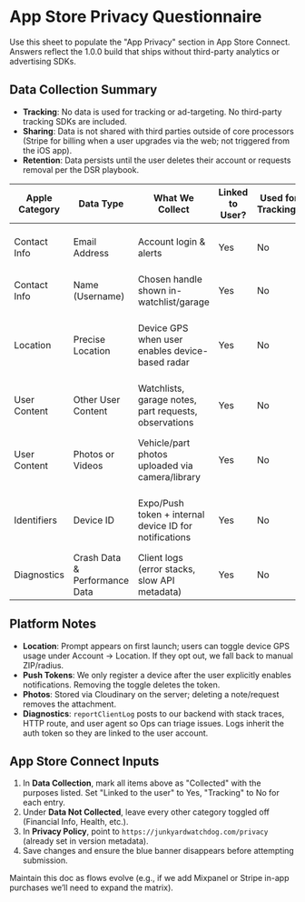 # App Store Privacy Questionnaire

Use this sheet to populate the "App Privacy" section in App Store Connect. Answers reflect the 1.0.0 build that ships without third-party analytics or advertising SDKs.

## Data Collection Summary
- **Tracking**: No data is used for tracking or ad-targeting. No third-party tracking SDKs are included.
- **Sharing**: Data is not shared with third parties outside of core processors (Stripe for billing when a user upgrades via the web; not triggered from the iOS app).
- **Retention**: Data persists until the user deletes their account or requests removal per the DSR playbook.

| Apple Category | Data Type | What We Collect | Linked to User? | Used for Tracking? | Purpose | Optional? |
| --- | --- | --- | --- | --- | --- | --- |
| Contact Info | Email Address | Account login & alerts | Yes | No | App functionality (auth, digests, support) | Required to create account |
| Contact Info | Name (Username) | Chosen handle shown in-watchlist/garage | Yes | No | App functionality & personalization | Required |
| Location | Precise Location | Device GPS when user enables device-based radar | Yes | No | App functionality (radar proximity, radius defaults) | Optional (can disable in Account) |
| User Content | Other User Content | Watchlists, garage notes, part requests, observations | Yes | No | App functionality & personalization | Required for core flows |
| User Content | Photos or Videos | Vehicle/part photos uploaded via camera/library | Yes | No | App functionality (document observations, projects) | Optional |
| Identifiers | Device ID | Expo/Push token + internal device ID for notifications | Yes | No | App functionality (push alerts) | Optional (only when push enabled) |
| Diagnostics | Crash Data & Performance Data | Client logs (error stacks, slow API metadata) | Yes | No | App functionality & diagnostics | Automatic |

## Platform Notes
- **Location**: Prompt appears on first launch; users can toggle device GPS usage under Account → Location. If they opt out, we fall back to manual ZIP/radius.
- **Push Tokens**: We only register a device after the user explicitly enables notifications. Removing the toggle deletes the token.
- **Photos**: Stored via Cloudinary on the server; deleting a note/request removes the attachment.
- **Diagnostics**: `reportClientLog` posts to our backend with stack traces, HTTP route, and user agent so Ops can triage issues. Logs inherit the auth token so they are linked to the user account.

## App Store Connect Inputs
1. In **Data Collection**, mark all items above as "Collected" with the purposes listed. Set "Linked to the user" to Yes, "Tracking" to No for each entry.
2. Under **Data Not Collected**, leave every other category toggled off (Financial Info, Health, etc.).
3. In **Privacy Policy**, point to `https://junkyardwatchdog.com/privacy` (already set in version metadata).
4. Save changes and ensure the blue banner disappears before attempting submission.

Maintain this doc as flows evolve (e.g., if we add Mixpanel or Stripe in-app purchases we’ll need to expand the matrix).
